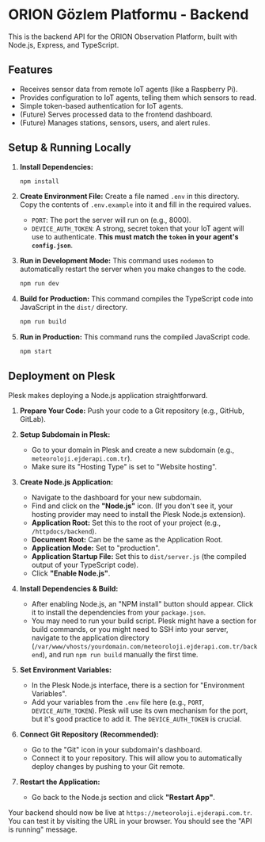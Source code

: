 # ORION Gözlem Platformu - Backend

This is the backend API for the ORION Observation Platform, built with Node.js, Express, and TypeScript.

## Features

-   Receives sensor data from remote IoT agents (like a Raspberry Pi).
-   Provides configuration to IoT agents, telling them which sensors to read.
-   Simple token-based authentication for IoT agents.
-   (Future) Serves processed data to the frontend dashboard.
-   (Future) Manages stations, sensors, users, and alert rules.

## Setup & Running Locally

1.  **Install Dependencies:**
    ```bash
    npm install
    ```

2.  **Create Environment File:**
    Create a file named `.env` in this directory. Copy the contents of `.env.example` into it and fill in the required values.
    -   `PORT`: The port the server will run on (e.g., 8000).
    -   `DEVICE_AUTH_TOKEN`: A strong, secret token that your IoT agent will use to authenticate. **This must match the `token` in your agent's `config.json`**.

3.  **Run in Development Mode:**
    This command uses `nodemon` to automatically restart the server when you make changes to the code.
    ```bash
    npm run dev
    ```

4.  **Build for Production:**
    This command compiles the TypeScript code into JavaScript in the `dist/` directory.
    ```bash
    npm run build
    ```

5.  **Run in Production:**
    This command runs the compiled JavaScript code.
    ```bash
    npm start
    ```

## Deployment on Plesk

Plesk makes deploying a Node.js application straightforward.

1.  **Prepare Your Code:** Push your code to a Git repository (e.g., GitHub, GitLab).

2.  **Setup Subdomain in Plesk:**
    -   Go to your domain in Plesk and create a new subdomain (e.g., `meteoroloji.ejderapi.com.tr`).
    -   Make sure its "Hosting Type" is set to "Website hosting".

3.  **Create Node.js Application:**
    -   Navigate to the dashboard for your new subdomain.
    -   Find and click on the **"Node.js"** icon. (If you don't see it, your hosting provider may need to install the Plesk Node.js extension).
    -   **Application Root:** Set this to the root of your project (e.g., `/httpdocs/backend`).
    -   **Document Root:** Can be the same as the Application Root.
    -   **Application Mode:** Set to "production".
    -   **Application Startup File:** Set this to `dist/server.js` (the compiled output of your TypeScript code).
    -   Click **"Enable Node.js"**.

4.  **Install Dependencies & Build:**
    -   After enabling Node.js, an "NPM install" button should appear. Click it to install the dependencies from your `package.json`.
    -   You may need to run your build script. Plesk might have a section for build commands, or you might need to SSH into your server, navigate to the application directory (`/var/www/vhosts/yourdomain.com/meteoroloji.ejderapi.com.tr/backend`), and run `npm run build` manually the first time.

5.  **Set Environment Variables:**
    -   In the Plesk Node.js interface, there is a section for "Environment Variables".
    -   Add your variables from the `.env` file here (e.g., `PORT`, `DEVICE_AUTH_TOKEN`). Plesk will use its own mechanism for the port, but it's good practice to add it. The `DEVICE_AUTH_TOKEN` is crucial.

6.  **Connect Git Repository (Recommended):**
    -   Go to the "Git" icon in your subdomain's dashboard.
    -   Connect it to your repository. This will allow you to automatically deploy changes by pushing to your Git remote.

7.  **Restart the Application:**
    -   Go back to the Node.js section and click **"Restart App"**.

Your backend should now be live at `https://meteoroloji.ejderapi.com.tr`. You can test it by visiting the URL in your browser. You should see the "API is running" message.